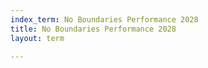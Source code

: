 ```yaml
---
index_term: No Boundaries Performance 2028
title: No Boundaries Performance 2028
layout: term

---
```

